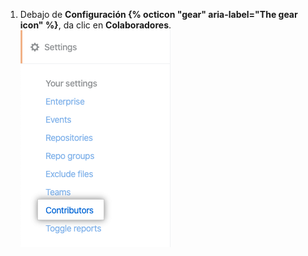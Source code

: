 1. Debajo de **Configuración {% octicon "gear" aria-label="The gear icon" %}**, da clic en **Colaboradores**. ![Pestaña de colaboradores](/assets/images/help/insights/contributors-tab.png)
